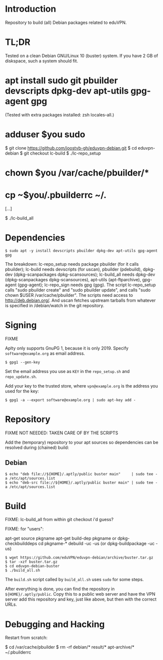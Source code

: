 # Introduction

Repository to build (all) Debian packages related to eduVPN.

# TL;DR

Tested on a clean Debian GNU/Linux 10 (buster) system.  If you have 2 GB of
diskspace, such a system should fit.

 # apt install sudo git pbuilder devscripts dpkg-dev apt-utils gpg-agent gpg

(Tested with extra packages installed: zsh locales-all.)

 # adduser $you sudo

 $ git clone https://github.com/joostvb-gh/eduvpn-debian.git
 $ cd eduvpn-debian
 $ git checkout lc-build
 $ ./lc-repo_setup

 # chown $you /var/cache/pbuilder/*
 # cp ~$you/.pbuilderrc ~/.

 [...]

 $ ./lc-build_all

# Dependencies

    $ sudo apt -y install devscripts pbuilder dpkg-dev apt-utils gpg-agent gpg

The breakdown: lc-repo_setup needs package pbuilder (for it calls pbuilder);
lc-build needs devscripts (for uscan), pbuilder (pdebuild), dpkg-dev
(dpkg-scanpackages dpkg-scansources); lc-build_all needs dpkg-dev
(dpkg-scanpackages dpkg-scansources), apt-utils (apt-ftparchive), gpg-agent
(gpg-agent); lc-repo_sign needs gpg (gpg).  The script lc-repo_setup calls
"sudo pbuilder create" and "sudo pbuilder update", and calls "sudo chown $USER
/var/cache/pbuilder".  The scripts need access to http://deb.debian.org/.  And
uscan fetches upstream tarballs from whatever is specified in
<package>/debian/watch in the git repository.


# Signing

FIXME

Aplty only supports GnuPG 1, because it is only 2019. Specify 
`software@example.org` as email address.

    $ gpg1 --gen-key

Set the email address you use as `KEY` in the `repo_setup.sh` and 
`repo_update.sh`.

Add your key to the trusted store, where `vpn@example.org` is the address you
used for the key:

    $ gpg1 -a --export software@example.org | sudo apt-key add -

# Repository

FIXME NOT NEEDED: TAKEN CARE OF BY THE SCRIPTS


Add the (temporary) repository to your apt sources so dependencies can be 
resolved during (chained) build:

## Debian

    $ echo "deb file://${HOME}/.aptly/public buster main"     | sudo tee -a /etc/apt/sources.list
    $ echo "deb-src file://${HOME}/.aptly/public buster main" | sudo tee -a /etc/apt/sources.list

# Build

FIXME: lc-build_all from within git checkout i'd guess?

FIXME: for "users":

 apt-get source pkgname
 apt-get build-dep pkgname    or dpkg-checkbuilddeps
 cd pkgname-*
 debuild -uc -us      (or dpkg-buildpackage -uc -us)


    $ wget https://github.com/eduVPN/eduvpn-debian/archive/buster.tar.gz
    $ tar -xzf buster.tar.gz
    $ cd eduvpn-debian-buster
    $ ./build_all.sh

The `build.sh` script called by `build_all.sh` uses `sudo` for some steps.

After everything is done, you can find the repository in 
`${HOME}/.aptly/public`. Copy this to a public web server and have the VPN 
server add this repository and key, just like above, but then with the correct
URLs.

# Debugging and Hacking

Restart from scratch:

 $ cd /var/cache/pbuilder
 $ rm -rf debian/* result/* apt-archive/* ~/.pbuilderrc


